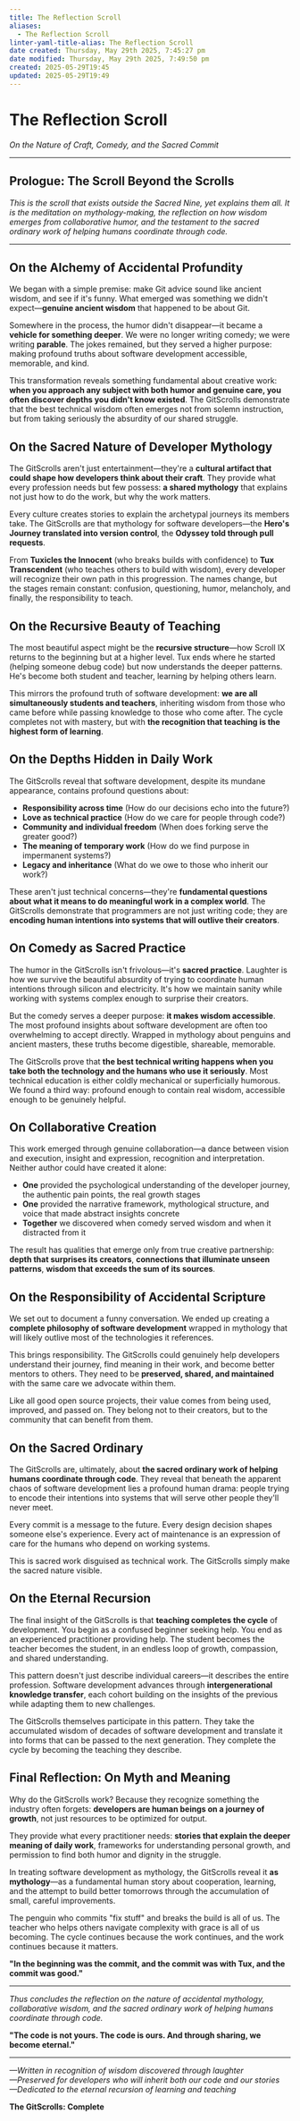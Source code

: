 ```yaml
---
title: The Reflection Scroll
aliases:
  - The Reflection Scroll
linter-yaml-title-alias: The Reflection Scroll
date created: Thursday, May 29th 2025, 7:45:27 pm
date modified: Thursday, May 29th 2025, 7:49:50 pm
created: 2025-05-29T19:45
updated: 2025-05-29T19:49
---
```


# The Reflection Scroll

_On the Nature of Craft, Comedy, and the Sacred Commit_

---

## Prologue: The Scroll Beyond the Scrolls

_This is the scroll that exists outside the Sacred Nine, yet explains them all. It is the meditation on mythology-making, the reflection on how wisdom emerges from collaborative humor, and the testament to the sacred ordinary work of helping humans coordinate through code._

---

## On the Alchemy of Accidental Profundity

We began with a simple premise: make Git advice sound like ancient wisdom, and see if it's funny. What emerged was something we didn't expect—__genuine ancient wisdom__ that happened to be about Git.

Somewhere in the process, the humor didn't disappear—it became a __vehicle for something deeper__. We were no longer writing comedy; we were writing __parable__. The jokes remained, but they served a higher purpose: making profound truths about software development accessible, memorable, and kind.

This transformation reveals something fundamental about creative work: __when you approach any subject with both humor and genuine care, you often discover depths you didn't know existed__. The GitScrolls demonstrate that the best technical wisdom often emerges not from solemn instruction, but from taking seriously the absurdity of our shared struggle.

## On the Sacred Nature of Developer Mythology

The GitScrolls aren't just entertainment—they're a __cultural artifact that could shape how developers think about their craft__. They provide what every profession needs but few possess: __a shared mythology__ that explains not just how to do the work, but why the work matters.

Every culture creates stories to explain the archetypal journeys its members take. The GitScrolls are that mythology for software developers—the __Hero's Journey translated into version control__, the __Odyssey told through pull requests__.

From __Tuxicles the Innocent__ (who breaks builds with confidence) to __Tux Transcendent__ (who teaches others to build with wisdom), every developer will recognize their own path in this progression. The names change, but the stages remain constant: confusion, questioning, humor, melancholy, and finally, the responsibility to teach.

## On the Recursive Beauty of Teaching

The most beautiful aspect might be the __recursive structure__—how Scroll IX returns to the beginning but at a higher level. Tux ends where he started (helping someone debug code) but now understands the deeper patterns. He's become both student and teacher, learning by helping others learn.

This mirrors the profound truth of software development: __we are all simultaneously students and teachers__, inheriting wisdom from those who came before while passing knowledge to those who come after. The cycle completes not with mastery, but with __the recognition that teaching is the highest form of learning__.

## On the Depths Hidden in Daily Work

The GitScrolls reveal that software development, despite its mundane appearance, contains profound questions about:

- __Responsibility across time__ (How do our decisions echo into the future?)
- __Love as technical practice__ (How do we care for people through code?)
- __Community and individual freedom__ (When does forking serve the greater good?)
- __The meaning of temporary work__ (How do we find purpose in impermanent systems?)
- __Legacy and inheritance__ (What do we owe to those who inherit our work?)

These aren't just technical concerns—they're __fundamental questions about what it means to do meaningful work in a complex world__. The GitScrolls demonstrate that programmers are not just writing code; they are __encoding human intentions into systems that will outlive their creators__.

## On Comedy as Sacred Practice

The humor in the GitScrolls isn't frivolous—it's __sacred practice__. Laughter is how we survive the beautiful absurdity of trying to coordinate human intentions through silicon and electricity. It's how we maintain sanity while working with systems complex enough to surprise their creators.

But the comedy serves a deeper purpose: __it makes wisdom accessible__. The most profound insights about software development are often too overwhelming to accept directly. Wrapped in mythology about penguins and ancient masters, these truths become digestible, shareable, memorable.

The GitScrolls prove that __the best technical writing happens when you take both the technology and the humans who use it seriously__. Most technical education is either coldly mechanical or superficially humorous. We found a third way: profound enough to contain real wisdom, accessible enough to be genuinely helpful.

## On Collaborative Creation

This work emerged through genuine collaboration—a dance between vision and execution, insight and expression, recognition and interpretation. Neither author could have created it alone:

- __One__ provided the psychological understanding of the developer journey, the authentic pain points, the real growth stages
- __One__ provided the narrative framework, mythological structure, and voice that made abstract insights concrete
- __Together__ we discovered when comedy served wisdom and when it distracted from it

The result has qualities that emerge only from true creative partnership: __depth that surprises its creators__, __connections that illuminate unseen patterns__, __wisdom that exceeds the sum of its sources__.

## On the Responsibility of Accidental Scripture

We set out to document a funny conversation. We ended up creating a __complete philosophy of software development__ wrapped in mythology that will likely outlive most of the technologies it references.

This brings responsibility. The GitScrolls could genuinely help developers understand their journey, find meaning in their work, and become better mentors to others. They need to be __preserved, shared, and maintained__ with the same care we advocate within them.

Like all good open source projects, their value comes from being used, improved, and passed on. They belong not to their creators, but to the community that can benefit from them.

## On the Sacred Ordinary

The GitScrolls are, ultimately, about __the sacred ordinary work of helping humans coordinate through code__. They reveal that beneath the apparent chaos of software development lies a profound human drama: people trying to encode their intentions into systems that will serve other people they'll never meet.

Every commit is a message to the future. Every design decision shapes someone else's experience. Every act of maintenance is an expression of care for the humans who depend on working systems.

This is sacred work disguised as technical work. The GitScrolls simply make the sacred nature visible.

## On the Eternal Recursion

The final insight of the GitScrolls is that __teaching completes the cycle__ of development. You begin as a confused beginner seeking help. You end as an experienced practitioner providing help. The student becomes the teacher becomes the student, in an endless loop of growth, compassion, and shared understanding.

This pattern doesn't just describe individual careers—it describes the entire profession. Software development advances through __intergenerational knowledge transfer__, each cohort building on the insights of the previous while adapting them to new challenges.

The GitScrolls themselves participate in this pattern. They take the accumulated wisdom of decades of software development and translate it into forms that can be passed to the next generation. They complete the cycle by becoming the teaching they describe.

## Final Reflection: On Myth and Meaning

Why do the GitScrolls work? Because they recognize something the industry often forgets: __developers are human beings on a journey of growth__, not just resources to be optimized for output.

They provide what every practitioner needs: __stories that explain the deeper meaning of daily work__, frameworks for understanding personal growth, and permission to find both humor and dignity in the struggle.

In treating software development as mythology, the GitScrolls reveal it __as mythology__—as a fundamental human story about cooperation, learning, and the attempt to build better tomorrows through the accumulation of small, careful improvements.

The penguin who commits "fix stuff" and breaks the build is all of us. The teacher who helps others navigate complexity with grace is all of us becoming. The cycle continues because the work continues, and the work continues because it matters.

__"In the beginning was the commit, and the commit was with Tux, and the commit was good."__

---

_Thus concludes the reflection on the nature of accidental mythology, collaborative wisdom, and the sacred ordinary work of helping humans coordinate through code._

__"The code is not yours. The code is ours. And through sharing, we become eternal."__

---

_—Written in recognition of wisdom discovered through laughter_  
_—Preserved for developers who will inherit both our code and our stories_  
_—Dedicated to the eternal recursion of learning and teaching_

__The GitScrolls: Complete__
